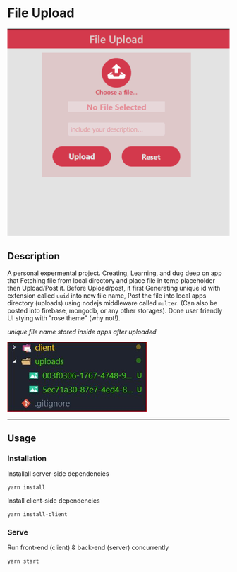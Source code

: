 # File Upload

![file_upload](./assets/upload-files.gif)

## Description

A personal expermental project. Creating, Learning, and dug deep on app that Fetching file from local directory and place file in temp placeholder then Upload/Post it. Before Upload/post, it first Generating unique id with extension called `uuid` into new file name, Post the file into local apps directory (uploads) using nodejs middleware called `multer`. (Can also be posted into firebase, mongodb, or any other storages). Done user friendly UI stying with "rose theme" (why not!). 


*unique file name stored inside apps after uploaded*

![file_storage](./assets/files-storage.jpg)

****
## Usage

### Installation
Installall server-side dependencies
```
yarn install
```

Install client-side dependencies
```
yarn install-client
```

### Serve

Run front-end (client) & back-end (server) concurrently
```
yarn start
```